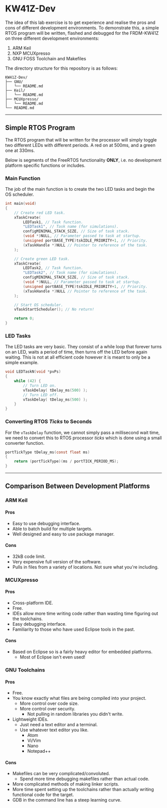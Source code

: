 # KW41Z-Dev

The idea of this lab exercise is to get experience and realise the pros and cons of different development environments. To demonstrate this, a simple RTOS program will be written, flashed and debugged for the FRDM-KW41Z on three different development environments:

1. ARM Keil
2. NXP MCUXpresso
3. GNU FOSS Toolchain and Makefiles

The directory structure for this repository is as follows:

```
KW41Z-Dev/
├── GNU/
│   └── README.md
├── Keil/
│   └── README.md
├── MCUXpresso/
│   └── README.md
└── README.md
```

---

## Simple RTOS Program

The RTOS program that will be written for the processor will simply toggle two different LEDs with different periods. A red on at 500ms, and a green one at 330ms.

Below is segments of the FreeRTOS functionality **ONLY**, i.e. no development platform specific functions or includes.

### Main Function

The job of the main function is to create the two LED tasks and begin the OS scheduler.

```c
int main(void)
{
    // Create red LED task.
    xTaskCreate(
        LEDTask1, // Task function.
        "LEDTask1", // Task name (for simulations).
        configMINIMAL_STACK_SIZE, // Size of task stack.
        (void *)NULL, // Parameter passed to task at startup.
        (unsigned portBASE_TYPE)tskIDLE_PRIORITY+1, // Priority.
        (xTaskHandle *)NULL // Pointer to reference of the task.
    );

    // Create green LED task.
    xTaskCreate(
        LEDTask2, // Task function.
        "LEDTask2", // Task name (for simulations).
        configMINIMAL_STACK_SIZE, // Size of task stack.
        (void *)NULL, // Parameter passed to task at startup.
        (unsigned portBASE_TYPE)tskIDLE_PRIORITY+1, // Priority.
        (xTaskHandle *)NULL // Pointer to reference of the task.
    );

    // Start OS scheduler.
    vTaskStartScheduler(); // No return!

    return 0;
}
```

### LED Tasks

The LED tasks are very basic. They consist of a while loop that forever turns on an LED, waits a period of time, then turns off the LED before again waiting. This is not at all efficient code however it is meant to only be a simple example.

```c
void LEDTaskN(void *pvPs)
{
    while (42) {
        // Turn LED on.
        vTaskDelay( tDelay_ms(500) );
        // Turn LED off.
        vTaskDelay( tDelay_ms(500) );
    }
}
```

### Converting RTOS *Ticks* to Seconds

For the `vTaskDelay` function, we cannot simply pass a millisecond wait time, we need to convert this to RTOS processor *ticks* which is done using a small converter function.

```c
portTickType tDelay_ms(const float ms)
{
    return (portTickType)(ms / portTICK_PERIOD_MS);
}
```

---

## Comparison Between Development Platforms

### ARM Keil

#### Pros
+ Easy to use debugging interface.
+ Able to batch build for multiple targets.
+ Well designed and easy to use package manager.

#### Cons
- 32kB code limit.
- Very expensive full version of the software.
- Pulls in files from a variety of locations. Not sure what you're including.

### MCUXpresso

#### Pros
+ Cross-platform IDE.
+ Free.
+ IDEs allow more time writing code rather than wasting time figuring out the toolchains.
+ Easy debugging interface.
+ Familiarity to those who have used Eclipse tools in the past.

#### Cons
- Based on Eclipse so is a fairly heavy editor for embedded platforms.
    - Most of Eclipse isn't even used!

### GNU Toolchains

#### Pros
+ Free.
+ You know exactly what files are being compiled into your project.
    + More control over code size.
    + More control over security.
        + Not pulling in random libraries you didn't write.
+ Lightweight IDEs.
    + Just need a text editor and a terminal.
    + Use whatever text editor you like.
        + Atom
        + Vi/Vim
        + Nano
        + Notepad++

#### Cons
- Makefiles can be very complicated/convoluted.
    - Spend more time debugging makefiles rather than actual code.
- More complicated methods of making linker scripts.
- More time spent setting up the toolchains rather than actually writing functional code for the target.
- GDB in the command line has a steep learning curve.
